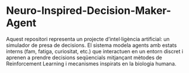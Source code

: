# Neuro-Inspired-Decision-Maker-Agent
Aquest repositori representa un projecte d’intel·ligència artificial: un simulador de presa de decisions. El sistema modela agents amb estats interns (fam, fatiga, curiositat, etc.) que interactuen en un entorn discret i aprenen a prendre decisions seqüencials mitjançant mètodes de Reinforcement Learning i mecanismes inspirats en la biologia humana.
